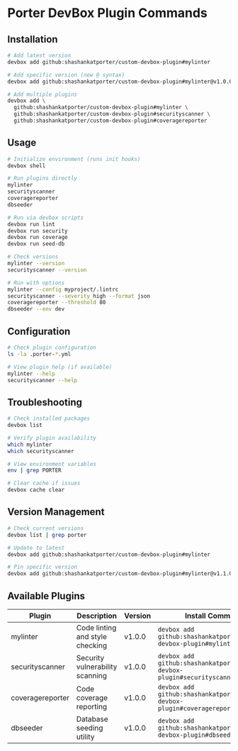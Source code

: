 # Porter DevBox Plugin Commands

## Installation

```bash
# Add latest version
devbox add github:shashankatporter/custom-devbox-plugin#mylinter

# Add specific version (new @ syntax)
devbox add github:shashankatporter/custom-devbox-plugin#mylinter@v1.0.0

# Add multiple plugins
devbox add \
  github:shashankatporter/custom-devbox-plugin#mylinter \
  github:shashankatporter/custom-devbox-plugin#securityscanner \
  github:shashankatporter/custom-devbox-plugin#coveragereporter
```

## Usage

```bash
# Initialize environment (runs init hooks)
devbox shell

# Run plugins directly
mylinter
securityscanner
coveragereporter
dbseeder

# Run via devbox scripts
devbox run lint
devbox run security
devbox run coverage
devbox run seed-db

# Check versions
mylinter --version
securityscanner --version

# Run with options
mylinter --config myproject/.lintrc
securityscanner --severity high --format json
coveragereporter --threshold 80
dbseeder --env dev
```

## Configuration

```bash
# Check plugin configuration
ls -la .porter-*.yml

# View plugin help (if available)  
mylinter --help
securityscanner --help
```

## Troubleshooting

```bash
# Check installed packages
devbox list

# Verify plugin availability
which mylinter
which securityscanner

# View environment variables
env | grep PORTER

# Clear cache if issues
devbox cache clear
```

## Version Management

```bash
# Check current versions
devbox list | grep porter

# Update to latest
devbox add github:shashankatporter/custom-devbox-plugin#mylinter

# Pin specific version
devbox add github:shashankatporter/custom-devbox-plugin#mylinter@v1.1.0
```

## Available Plugins

| Plugin | Description | Version | Install Command |
|--------|-------------|---------|-----------------|
| mylinter | Code linting and style checking | v1.0.0 | `devbox add github:shashankatporter/custom-devbox-plugin#mylinter@v1.0.0` |
| securityscanner | Security vulnerability scanning | v1.0.0 | `devbox add github:shashankatporter/custom-devbox-plugin#securityscanner@v1.0.0` |
| coveragereporter | Code coverage reporting | v1.0.0 | `devbox add github:shashankatporter/custom-devbox-plugin#coveragereporter@v1.0.0` |
| dbseeder | Database seeding utility | v1.0.0 | `devbox add github:shashankatporter/custom-devbox-plugin#dbseeder@v1.0.0` |
